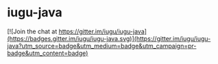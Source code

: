 # iugu-java

[![Join the chat at https://gitter.im/iugu/iugu-java](https://badges.gitter.im/iugu/iugu-java.svg)](https://gitter.im/iugu/iugu-java?utm_source=badge&utm_medium=badge&utm_campaign=pr-badge&utm_content=badge)
